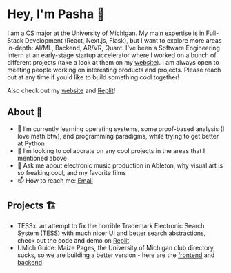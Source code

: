# Hey, I'm Pasha 👋

I am a CS major at the University of Michigan. My main expertise is in Full-Stack Development (React, Next.js, Flask), but I want to explore more areas in-depth: AI/ML, Backend, AR/VR, Quant. I've been a Software Engineering Intern at an early-stage startup accelerator where I worked on a bunch of different projects (take a look at them on my [website](https://pashakhomchenko.com/)). I am always open to meeting people working on interesting products and projects. Please reach out at any time if you'd like to build something cool together!

Also check out my [website](https://pashakhomchenko.com/) and [Replit](https://replit.com/@pashakhomchenko)!

## About 📝

- 🌱 I’m currently learning operating systems, some proof-based analysis (I love math btw), and programming paradigms, while trying to get better at Python
- 👯 I’m looking to collaborate on any cool projects in the areas that I mentioned above
- 💬 Ask me about electronic music production in Ableton, why visual art is so freaking cool, and my favorite films
- 📫 How to reach me: [Email](mailto:ahssssap@gmail.com)

## Projects 🏗️

- TESSx: an attempt to fix the horrible Trademark Electronic Search System (TESS) with much nicer UI and better search abstractions, check out the code and demo on [Replit](https://replit.com/@pashakhomchenko/TESSx)
- UMich Guide: Maize Pages, the University of Michigan club directory, sucks, so we are building a better version - here are the [frontend](https://github.com/ruhaan15/betterumichguide) and [backend](https://github.com/ruhaan15/betterumichguide-server)
